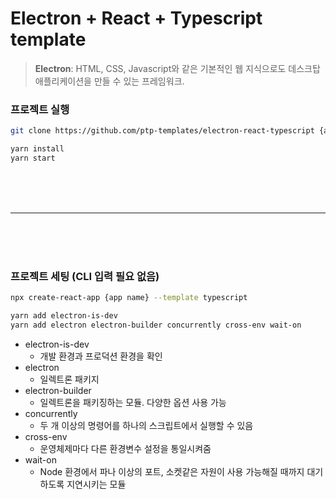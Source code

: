 # Electron + React + Typescript template

> **Electron**: HTML, CSS, Javascript와 같은 기본적인 웹 지식으로도 데스크탑 애플리케이션을 만들 수 있는 프레임워크.

### 프로젝트 실행

```bash
git clone https://github.com/ptp-templates/electron-react-typescript {app name}

yarn install
yarn start
```

<br>
<br>
<br>

---

<br>
<br>
<br>

### 프로젝트 세팅 (CLI 입력 필요 없음)

```bash
npx create-react-app {app name} --template typescript
```

```bash
yarn add electron-is-dev
yarn add electron electron-builder concurrently cross-env wait-on
```

- electron-is-dev
  - 개발 환경과 프로덕션 환경을 확인
- electron
  - 일렉트론 패키지
- electron-builder
  - 일렉트론을 패키징하는 모듈. 다양한 옵션 사용 가능
- concurrently
  - 두 개 이상의 명령어를 하나의 스크립트에서 실행할 수 있음
- cross-env
  - 운영체제마다 다른 환경변수 설정을 통일시켜줌
- wait-on
  - Node 환경에서 파나 이상의 포트, 소켓같은 자원이 사용 가능해질 때까지 대기하도록 지연시키는 모듈
